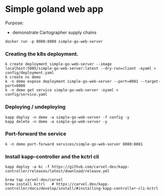 # Simple goland web app

Purpose: 
- demonstrate Cartographer supply chains





```
docker run -p 8080:8080 simple-go-web-server
```

### Creating the k8s deployment. 
```
k create deployment simple-go-web-server --image localhost:5005/simple-go-web-server:latest --dry-run=client -oyaml > config/deployment.yaml
k create ns demo
k -n demo expose deployment simple-go-web-server --port=8081 --target-port=8080
k -n demo get service simple-go-web-server -oyaml > config/service.yaml
```

### Deploying / undeploying
```
kapp deploy -n demo -a simple-go-web-server -f config -y
kapp delete -n demo -a simple-go-web-server -y
```

### Port-forward the service
```
k -n demo port-forward services/simple-go-web-server 8080:8081
```


### Install kapp-controller and the kctrl cli
```
kapp deploy -a kc -f https://github.com/carvel-dev/kapp-controller/releases/latest/download/release.yml

brew tap carvel-dev/carvel
brew install kctrl   # https://carvel.dev/kapp-controller/docs/develop/install/#installing-kapp-controller-cli-kctrl
```
